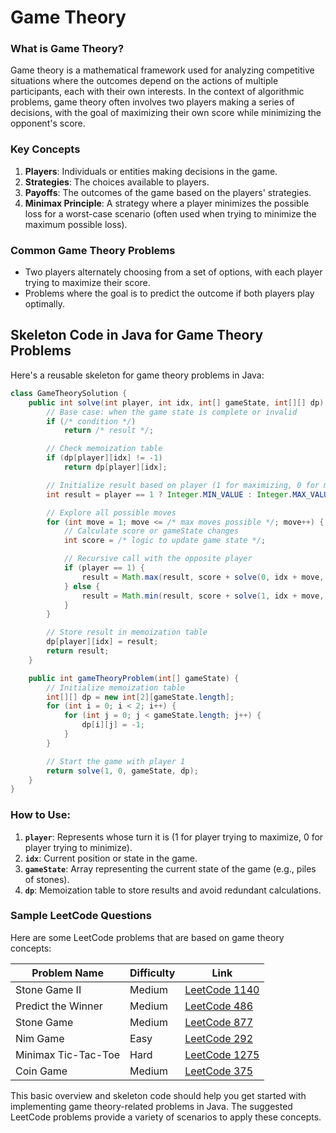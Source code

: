 # Game Theory

### What is Game Theory?

Game theory is a mathematical framework used for analyzing competitive situations where the outcomes depend on the actions of multiple participants, each with their own interests. In the context of algorithmic problems, game theory often involves two players making a series of decisions, with the goal of maximizing their own score while minimizing the opponent's score.

### Key Concepts

1. **Players**: Individuals or entities making decisions in the game.
2. **Strategies**: The choices available to players.
3. **Payoffs**: The outcomes of the game based on the players' strategies.
4. **Minimax Principle**: A strategy where a player minimizes the possible loss for a worst-case scenario (often used when trying to minimize the maximum possible loss).

### Common Game Theory Problems

- Two players alternately choosing from a set of options, with each player trying to maximize their score.
- Problems where the goal is to predict the outcome if both players play optimally.

## Skeleton Code in Java for Game Theory Problems

Here's a reusable skeleton for game theory problems in Java:

```java
class GameTheorySolution {
    public int solve(int player, int idx, int[] gameState, int[][] dp) {
        // Base case: when the game state is complete or invalid
        if (/* condition */)
            return /* result */;

        // Check memoization table
        if (dp[player][idx] != -1) 
            return dp[player][idx];

        // Initialize result based on player (1 for maximizing, 0 for minimizing)
        int result = player == 1 ? Integer.MIN_VALUE : Integer.MAX_VALUE;

        // Explore all possible moves
        for (int move = 1; move <= /* max moves possible */; move++) {
            // Calculate score or gameState changes
            int score = /* logic to update game state */;

            // Recursive call with the opposite player
            if (player == 1) {
                result = Math.max(result, score + solve(0, idx + move, gameState, dp));
            } else {
                result = Math.min(result, score + solve(1, idx + move, gameState, dp));
            }
        }

        // Store result in memoization table
        dp[player][idx] = result;
        return result;
    }

    public int gameTheoryProblem(int[] gameState) {
        // Initialize memoization table
        int[][] dp = new int[2][gameState.length];
        for (int i = 0; i < 2; i++) {
            for (int j = 0; j < gameState.length; j++) {
                dp[i][j] = -1;
            }
        }

        // Start the game with player 1
        return solve(1, 0, gameState, dp);
    }
}
```

### How to Use:

1. **`player`**: Represents whose turn it is (1 for player trying to maximize, 0 for player trying to minimize).
2. **`idx`**: Current position or state in the game.
3. **`gameState`**: Array representing the current state of the game (e.g., piles of stones).
4. **`dp`**: Memoization table to store results and avoid redundant calculations.

### Sample LeetCode Questions

Here are some LeetCode problems that are based on game theory concepts:

| Problem Name        | Difficulty | Link                                                                        |
| ------------------- | ---------- | --------------------------------------------------------------------------- |
| Stone Game II       | Medium     | [LeetCode 1140](https://leetcode.com/problems/stone-game-ii/)                  |
| Predict the Winner  | Medium     | [LeetCode 486](https://leetcode.com/problems/predict-the-winner/)              |
| Stone Game          | Medium     | [LeetCode 877](https://leetcode.com/problems/stone-game/)                      |
| Nim Game            | Easy       | [LeetCode 292](https://leetcode.com/problems/nim-game/)                        |
| Minimax Tic-Tac-Toe | Hard       | [LeetCode 1275](https://leetcode.com/problems/minimax-tic-tac-toe/)            |
| Coin Game           | Medium     | [LeetCode 375](https://leetcode.com/problems/guess-number-higher-or-lower-ii/) |

This basic overview and skeleton code should help you get started with implementing game theory-related problems in Java. The suggested LeetCode problems provide a variety of scenarios to apply these concepts.
